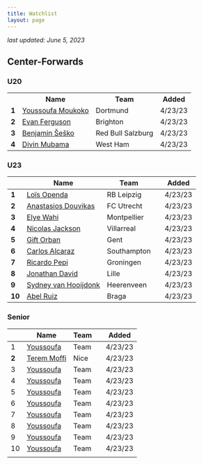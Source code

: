 ```yaml
---
title: Watchlist
layout: page
---
```


*last updated: June 5, 2023* 

## Center-Forwards 

### U20

<style>
  .popup {
    display: none;
    position: fixed;
    top: 50%;
    left: 50%;
    transform: translate(-50%, -50%);
    background-color: #fff;
    border: 1px solid rgb(169, 169, 169);
    padding: 20px;
    z-index: 9999;
    max-width: 100%;
    width: 90%;
    max-height: 80vh;
    overflow: auto;
  }

  .team {
    margin-bottom: 0px;
    font-size: 14px;
    margin-top: 0px;
  }

  .added {
    margin-top: 0px;
    font-size: 14px;
  }
  
  .player-name {
    margin-bottom: 0px;
  }

  .popup-close {
    position: absolute;
    top: 50px;
    right: 10px;
    cursor: pointer;
  }

  @media (min-width: 768px) {
    .popup {
      width: 50%;
    }
  }
</style>
<script>
  window.addEventListener('DOMContentLoaded', function () {
    const popups = document.querySelectorAll('.popup');

    popups.forEach(function (popup) {
      const name = popup.id;
      const link = document.querySelector('a[name="' + name + '"]');
      const closeBtn = popup.querySelector('.popup-close');

      link.addEventListener('click', function (e) {
        e.preventDefault();
        popup.style.display = 'block';
      });

      closeBtn.addEventListener('click', function () {
        popup.style.display = 'none';
      });
    });
  });
</script>

<table>
  <tr>
    <th></th>
    <th>Name</th>
    <th>Team</th>
    <th>Added</th>
  </tr>
  <tr>
    <td><strong>1</strong></td>
    <td><a href="#" name="Youssoufa Moukoko">Youssoufa Moukoko</a></td>
    <td>Dortmund</td>
    <td>4/23/23</td>
  </tr>
  <tr>
    <td><strong>2</strong></td>
    <td><a href="#" name="Evan Ferguson">Evan Ferguson</a></td>
    <td>Brighton</td>
    <td>4/23/23</td>
  </tr>
  <tr>
    <td><strong>3</strong></td>
    <td><a href="#" name="Benjamin Šeško">Benjamin Šeško</a></td>
    <td>Red Bull Salzburg</td>
    <td>4/23/23</td>
  </tr>
  <tr>
    <td><strong>4</strong></td>
    <td><a href="#" name="Divin Mubama">Divin Mubama</a></td>
    <td>West Ham</td>
    <td>4/23/23</td>
  </tr>
</table>

<div class="popup" id="Youssoufa Moukoko">
  <div clas="player-info">
    <h3 class="player-name">Youssoufa Moukoko</h3>
    <p class="team"><strong>Team:</strong> Dortmund</p>
    <p class="added"><strong>Added:</strong> 4/23/23</p>
  </div>
  <div class="player-notes">
    <h3>Notes:</h3>
    <p>
      <iframe width="100%" height="200" src="https://www.youtube.com/embed/SmHJ3219P-0" frameborder="0" allowfullscreen=""></iframe>
    </p>
    <p>Lorem Ipsum is simply dummy text of the printing and typesetting industry. Lorem Ipsum has been the industry's
      standard dummy text ever since the 1500s, when an unknown printer took a galley of type and scrambled it to make
      a type specimen book. It has survived not only five centuries, but also the leap into electronic typesetting,
      remaining essentially unchanged. It was popularised in the 1960s with the release of Letraset sheets containing
      Lorem Ipsum passages, and more recently with desktop publishing software like Aldus PageMaker including versions
      of Lorem Ipsum.</p>
  </div>
 <span class="popup-close">X</span>  
</div>



### U23

| | Name | Team | | Added | 
| --- | --- | --- | --- | --- |
| **1** | [Loïs Openda](https://fbref.com/en/players/8652a85c/Lois-Openda) | RB Leipzig | <a href="https://youtu.be/TPNudMfYzkk"><i class="fa-solid fa-video"></i></a> | 4/23/23 |
| **2** | [Anastasios Douvikas](https://fbref.com/en/players/853ca71c/Anastasios-Douvikas) | FC Utrecht | <a href="https://youtu.be/qcuwT5usgu0"><i class="fa-solid fa-video"></i></a> | 4/23/23 |
| **3** | [Elye Wahi](https://fbref.com/en/players/0d7b6576/Elye-Wahi) | Montpellier | <a href="https://youtu.be/bLt6L0v7qg8"><i class="fa-solid fa-video"></i></a> | 4/23/23 |
| **4** | [Nicolas Jackson](https://fbref.com/en/players/9c36ed83/Nicolas-Jackson) | Villarreal | <a href="https://youtu.be/sQD6sNd1Kmw"><i class="fa-solid fa-video"></i></a> | 4/23/23 |
| **5** | [Gift Orban](https://fbref.com/en/players/de17db90/Gift-Orban) | Gent | <a href="https://youtu.be/Klsm-f7_kJ4"><i class="fa-solid fa-video"></i></a> | 4/23/23 |
| **6** | [Carlos Alcaraz](https://fbref.com/en/players/4abac767/Carlos-Alcaraz) | Southampton | <a href="https://youtu.be/utGMkJeR2QQ"><i class="fa-solid fa-video"></i></a> | 4/23/23 |
| **7** | [Ricardo Pepi](https://fbref.com/en/players/a2b1ed42/Ricardo-Pepi) | Groningen | <a href="https://youtu.be/d6RB9EFQIGM"><i class="fa-solid fa-video"></i></a> | 4/23/23 |
| **8** | [Jonathan David](https://fbref.com/en/players/ce50fd99/Jonathan-David) | Lille | <a href="https://youtu.be/Cn4h1L9cVQY"><i class="fa-solid fa-video"></i></a> | 4/23/23 |
| **9** | [Sydney van Hooijdonk](https://fbref.com/en/players/5b418e15/Sydney-van-Hooijdonk) | Heerenveen | <a href="https://youtu.be/Bvybn8pU0qk"><i class="fa-solid fa-video"></i></a> | 4/23/23 |
| **10** | [Abel Ruiz](https://fbref.com/en/players/6cbf8d0d/Abel-Ruiz) | Braga | <a href="https://youtu.be/taSxEl9zk_U"><i class="fa-solid fa-video"></i></a> | 4/23/23 |

### Senior 
| | Name | Team | | Added | 
| --- | --- | --- | --- | --- |
| 1 | [Youssoufa](https://fbref.com/en/players/6ce43701/Youssoufa-Moukoko) | Team | <a href="https://youtu.be/SmHJ3219P-0"><i class="fa-solid fa-video"></i></a> | 4/23/23 |
| **2** | [Terem Moffi](https://fbref.com/en/players/065dc209/Terem-Moffi) | Nice | <a href="https://youtu.be/tBO4-O5X6A4"><i class="fa-solid fa-video"></i></a> | 4/23/23 |
| 3 | [Youssoufa](https://fbref.com/en/players/6ce43701/Youssoufa-Moukoko) | Team | <a href="https://youtu.be/SmHJ3219P-0"><i class="fa-solid fa-video"></i></a> | 4/23/23 |
| 4 | [Youssoufa](https://fbref.com/en/players/6ce43701/Youssoufa-Moukoko) | Team | <a href="https://youtu.be/SmHJ3219P-0"><i class="fa-solid fa-video"></i></a> | 4/23/23 |
| 5 | [Youssoufa](https://fbref.com/en/players/6ce43701/Youssoufa-Moukoko) | Team | <a href="https://youtu.be/SmHJ3219P-0"><i class="fa-solid fa-video"></i></a> | 4/23/23 |
| 6 | [Youssoufa](https://fbref.com/en/players/6ce43701/Youssoufa-Moukoko) | Team | <a href="https://youtu.be/SmHJ3219P-0"><i class="fa-solid fa-video"></i></a> | 4/23/23 |
| 7 | [Youssoufa](https://fbref.com/en/players/6ce43701/Youssoufa-Moukoko) | Team | <a href="https://youtu.be/SmHJ3219P-0"><i class="fa-solid fa-video"></i></a> | 4/23/23 |
| 8 | [Youssoufa](https://fbref.com/en/players/6ce43701/Youssoufa-Moukoko) | Team | <a href="https://youtu.be/SmHJ3219P-0"><i class="fa-solid fa-video"></i></a> | 4/23/23 |
| 9 | [Youssoufa](https://fbref.com/en/players/6ce43701/Youssoufa-Moukoko) | Team | <a href="https://youtu.be/SmHJ3219P-0"><i class="fa-solid fa-video"></i></a> | 4/23/23 |
| 10 | [Youssoufa](https://fbref.com/en/players/6ce43701/Youssoufa-Moukoko) | Team | <a href="https://youtu.be/SmHJ3219P-0"><i class="fa-solid fa-video"></i></a> | 4/23/23 
      |
